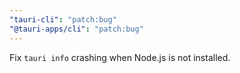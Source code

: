 ```yaml
---
"tauri-cli": "patch:bug"
"@tauri-apps/cli": "patch:bug"
---
```


Fix `tauri info` crashing when Node.js is not installed.
